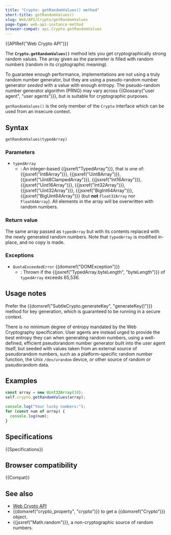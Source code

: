```yaml
---
title: "Crypto: getRandomValues() method"
short-title: getRandomValues()
slug: Web/API/Crypto/getRandomValues
page-type: web-api-instance-method
browser-compat: api.Crypto.getRandomValues
---
```


{{APIRef("Web Crypto API")}}

The **`Crypto.getRandomValues()`** method lets you get cryptographically strong random values.
The array given as the parameter is filled with random numbers (random in its cryptographic meaning).

To guarantee enough performance, implementations are not using a truly random number generator, but they are using a pseudo-random number generator _seeded_ with a value with enough entropy.
The pseudo-random number generator algorithm (PRNG) may vary across {{Glossary("user agent", "user agents")}}, but is suitable for cryptographic purposes.

`getRandomValues()` is the only member of the `Crypto` interface which can be used from an insecure context.

## Syntax

```js-nolint
getRandomValues(typedArray)
```

### Parameters

- `typedArray`
  - : An integer-based {{jsxref("TypedArray")}}, that is one of: {{jsxref("Int8Array")}}, {{jsxref("Uint8Array")}},
    {{jsxref("Uint8ClampedArray")}}, {{jsxref("Int16Array")}}, {{jsxref("Uint16Array")}},
    {{jsxref("Int32Array")}}, {{jsxref("Uint32Array")}}, {{jsxref("BigInt64Array")}},
    {{jsxref("BigUint64Array")}} (but **not** `Float32Array` nor `Float64Array`).
    All elements in the array will be overwritten with random numbers.

### Return value

The same array passed as `typedArray` but with its contents replaced with the newly generated random numbers.
Note that `typedArray` is modified in-place, and no copy is made.

### Exceptions

- `QuotaExceededError` {{domxref("DOMException")}}
  - : Thrown if the {{jsxref("TypedArray.byteLength", "byteLength")}} of `typedArray` exceeds 65,536.

## Usage notes

Prefer the {{domxref("SubtleCrypto.generateKey", "generateKey()")}} method for key generation, which is guaranteed to be running in a secure context.

There is no minimum degree of entropy mandated by the Web Cryptography specification.
User agents are instead urged to provide the best entropy they can when generating random numbers,
using a well-defined, efficient pseudorandom number generator built into the user agent itself,
but seeded with values taken from an external source of pseudorandom numbers, such as a platform-specific random number function,
the Unix `/dev/urandom` device, or other source of random or pseudorandom data.

## Examples

```js
const array = new Uint32Array(10);
self.crypto.getRandomValues(array);

console.log("Your lucky numbers:");
for (const num of array) {
  console.log(num);
}
```

## Specifications

{{Specifications}}

## Browser compatibility

{{Compat}}

## See also

- [Web Crypto API](/en-US/docs/Web/API/Web_Crypto_API)
- {{domxref("crypto_property", "crypto")}} to get a {{domxref("Crypto")}} object.
- {{jsxref("Math.random")}}, a non-cryptographic source of random numbers.
